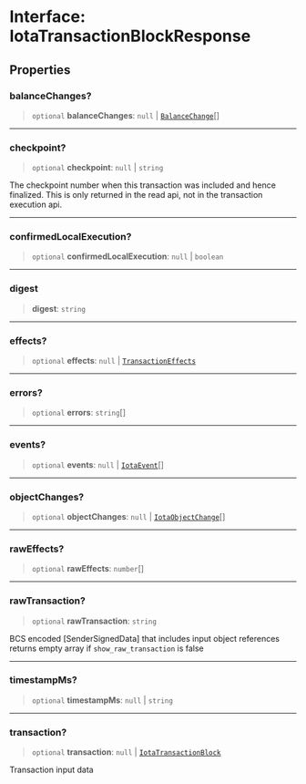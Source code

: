 # Interface: IotaTransactionBlockResponse

## Properties

### balanceChanges?

> `optional` **balanceChanges**: `null` \| [`BalanceChange`](BalanceChange.md)[]

***

### checkpoint?

> `optional` **checkpoint**: `null` \| `string`

The checkpoint number when this transaction was included and hence finalized. This is only returned
in the read api, not in the transaction execution api.

***

### confirmedLocalExecution?

> `optional` **confirmedLocalExecution**: `null` \| `boolean`

***

### digest

> **digest**: `string`

***

### effects?

> `optional` **effects**: `null` \| [`TransactionEffects`](../type-aliases/TransactionEffects.md)

***

### errors?

> `optional` **errors**: `string`[]

***

### events?

> `optional` **events**: `null` \| [`IotaEvent`](IotaEvent.md)[]

***

### objectChanges?

> `optional` **objectChanges**: `null` \| [`IotaObjectChange`](../type-aliases/IotaObjectChange.md)[]

***

### rawEffects?

> `optional` **rawEffects**: `number`[]

***

### rawTransaction?

> `optional` **rawTransaction**: `string`

BCS encoded [SenderSignedData] that includes input object references returns empty array if
`show_raw_transaction` is false

***

### timestampMs?

> `optional` **timestampMs**: `null` \| `string`

***

### transaction?

> `optional` **transaction**: `null` \| [`IotaTransactionBlock`](IotaTransactionBlock.md)

Transaction input data
